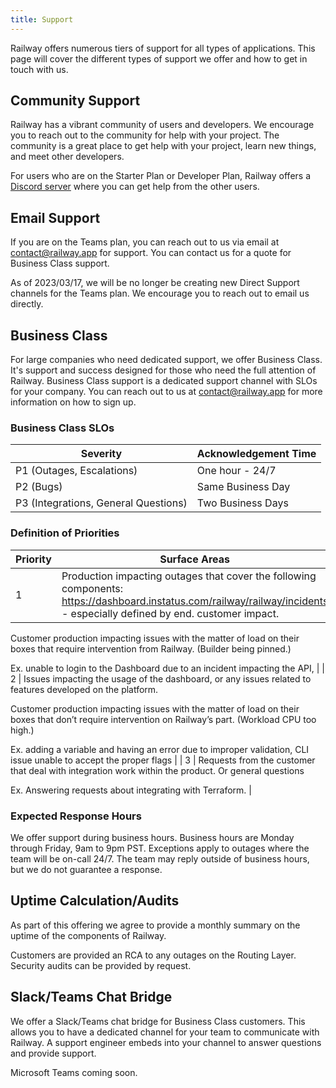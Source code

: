 ```yaml
---
title: Support
---
```


Railway offers numerous tiers of support for all types of applications. This page will cover the different types of support we offer and how to get in touch with us.

## Community Support

Railway has a vibrant community of users and developers. We encourage you to reach out to the community for help with your project. The community is a great place to get help with your project, learn new things, and meet other developers.

For users who are on the Starter Plan or Developer Plan, Railway offers a [Discord server](https://discord.gg/railway) where you can get help from the other users.


## Email Support

If you are on the Teams plan, you can reach out to us via email at contact@railway.app for support. You can contact us for a quote for Business Class support. 

As of 2023/03/17, we will be no longer be creating new Direct Support channels for the Teams plan. We encourage you to reach out to email us directly.

## Business Class

For large companies who need dedicated support, we offer Business Class. It's support and success designed for those who need the full attention of Railway. Business Class support is a dedicated support channel with SLOs for your company. You can reach out to us at
contact@railway.app for more information on how to sign up.

### Business Class SLOs

| Severity | Acknowledgement Time |
| --- | --- |
| P1 (Outages, Escalations) | One hour - 24/7 |
| P2 (Bugs)  | Same Business Day |
| P3 (Integrations, General Questions) | Two Business Days |

### Definition of Priorities

| Priority | Surface Areas |
| --- | --- |
| 1 | Production impacting outages that cover the following components: https://dashboard.instatus.com/railway/railway/incidents - especially defined by end. customer impact. 

Customer production impacting issues with the matter of load on their boxes that require intervention from Railway. (Builder being pinned.)

Ex. unable to login to the Dashboard due to an incident impacting the API,  |
| 2 | Issues impacting the usage of the dashboard, or any issues related to features developed on the platform. 

Customer production impacting issues with the matter of load on their boxes that don’t require intervention on Railway’s part. (Workload CPU too high.) 

Ex. adding a variable and having an error due to improper validation, CLI issue unable to accept the proper flags |
| 3 | Requests from the customer that deal with integration work within the product. Or general questions 

Ex. Answering requests about integrating with Terraform. |

### Expected Response Hours

We offer support during business hours. Business hours are Monday through Friday, 9am to 9pm PST. Exceptions apply to outages where the team will be on-call 24/7. The team may reply outside of business hours, but we do not guarantee a response.

## Uptime Calculation/Audits

As part of this offering we agree to provide a monthly summary on the uptime of the components of Railway.

Customers are provided an RCA to any outages on the Routing Layer. Security audits can be provided by request.

## Slack/Teams Chat Bridge

We offer a Slack/Teams chat bridge for Business Class customers. This allows you to have a dedicated channel for your team to communicate with Railway. A support engineer embeds into your channel to answer questions and provide support.

Microsoft Teams coming soon.